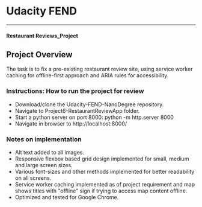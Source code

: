 # Udacity FEND
---
#### Restaurant Reviews_Project

## Project Overview

The task is to fix a pre-existing restaurant review site, using service worker caching for offline-first approach and ARIA rules for accessibility.

### Instructions: How to run the project for review

* Download/clone the Udacity-FEND-NanoDegree repository.
* Navigate to Project6-RestaurantReviewApp folder.
* Start a python server on port 8000: python -m http.server 8000
* Navigate in browser to http://localhost:8000/

### Notes on implementation

* Alt text added to all images.
* Responsive flexbox based grid design implemented for small, medium and large screen sizes.
* Various font-sizes and other methods implemented for better readability on all screens.
* Service worker caching implemented as of project requirement and map shows titles with "offline" sign if trying to access map content offline.
* Optimized and tested for Google Chrome.





